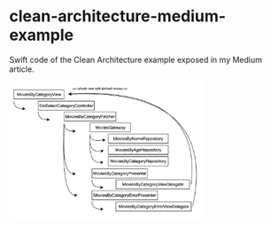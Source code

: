 # clean-architecture-medium-example
Swift code of the Clean Architecture example exposed in my Medium article.

<img src="Content/archi.png" width="70%"/>
